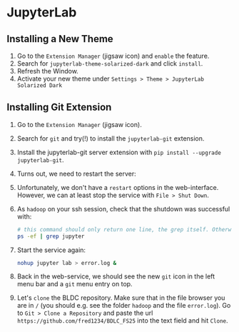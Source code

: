 # JupyterLab

## Installing a New Theme

1. Go to the `Extension Manager` (jigsaw icon) and `enable` the feature.
2. Search for `jupyterlab-theme-solarized-dark` and click `install`.
3. Refresh the Window.
4. Activate your new theme under `Settings > Theme > JupyterLab Solarized Dark`

## Installing Git Extension

1. Go to the `Extension Manager` (jigsaw icon).
2. Search for `git` and try(!) to install the `jupyterlab-git` extension.
3. Install the jupyterlab-git server extension with `pip install --upgrade jupyterlab-git`.
4. Turns out, we need to restart the server:
5. Unfortunately, we don't have a `restart` options in the web-interface. However, we can at least stop the service with `File > Shut Down`.
6. As `hadoop` on your ssh session, check that the shutdown was successful with:

   ```bash
   # this command should only return one line, the grep itself. Otherwise `kill` the jupyterlab process.
   ps -ef | grep jupyter
   ```

7. Start the service again:

   ```bash
   nohup jupyter lab > error.log &
   ```

8. Back in the web-service, we should see the new `git` icon in the left menu bar and a `git` menu entry on top.
9. Let's `clone` the BLDC repository. Make sure that in the file browser you are in `/` (you should e.g. see the folder `hadoop` and the file `error.log`). Go to `Git > Clone a Repository` and paste the url `https://github.com/fred1234/BDLC_FS25` into the text field and hit `Clone`.
